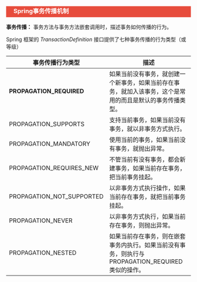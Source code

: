 <h3 style="padding-bottom:6px; padding-left:20px; color:#ffffff; background-color:#E74C3C;">Spring事务传播机制</h3>

**事务传播：** 事务方法与事务方法嵌套调用时，描述事务如何传播的行为。



Spring 框架的 *TransactionDefinition* 接口提供了七种事务传播的行为类型（或等级）

| 事务传播行为类型          | 描述                                                         |
| ------------------------- | ------------------------------------------------------------ |
| **PROPAGATION_REQUIRED**  | 如果当前没有事务，就创建一个新事务，如果当前存在事务，就加入该事务，这个是常用的而且是默认的事务传播类型。 |
| PROPAGATION_SUPPORTS      | 支持当前事务，如果当前没有事务，就以非事务方式执行。         |
| PROPAGATION_MANDATORY     | 使用当前的事务，如果当前没有事务，就抛出异常。               |
| PROPAGATION_REQUIRES_NEW  | 不管当前有没有事务，都会新建事务，如果当前存在事务，把当前事务挂起。 |
| PROPAGATION_NOT_SUPPORTED | 以非事务方式执行操作，如果当前存在事务，就把当前事务挂起。   |
| PROPAGATION_NEVER         | 以非事务方式执行，如果当前存在事务，则抛出异常。             |
| PROPAGATION_NESTED        | 如果当前存在事务，则在嵌套事务内执行。如果当前没有事务，则执行与PROPAGATION_REQUIRED类似的操作。 |

